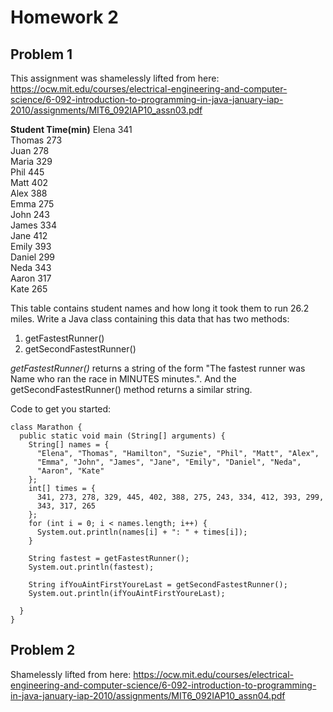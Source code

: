 # Homework 2

## Problem 1
This assignment was shamelessly lifted from here:
https://ocw.mit.edu/courses/electrical-engineering-and-computer-science/6-092-introduction-to-programming-in-java-january-iap-2010/assignments/MIT6_092IAP10_assn03.pdf

__Student Time(min)__
Elena  341  
Thomas 273  
Juan   278  
Maria  329  
Phil   445  
Matt   402  
Alex   388  
Emma   275  
John   243  
James  334  
Jane   412  
Emily  393  
Daniel 299  
Neda   343  
Aaron  317  
Kate   265   

This table contains student names and how long it took them to run 26.2 miles. Write a Java class containing this data that has two methods:

1. getFastestRunner()
2. getSecondFastestRunner()

*getFastestRunner()* returns a string of the form "The fastest runner was Name who ran the race in MINUTES minutes.". And the getSecondFastestRunner() method returns a similar string.

Code to get you started:

```
class Marathon {
  public static void main (String[] arguments) {
    String[] names = {
      "Elena", "Thomas", "Hamilton", "Suzie", "Phil", "Matt", "Alex",
      "Emma", "John", "James", "Jane", "Emily", "Daniel", "Neda",
      "Aaron", "Kate"
    };
    int[] times = {
      341, 273, 278, 329, 445, 402, 388, 275, 243, 334, 412, 393, 299,
      343, 317, 265
    };
    for (int i = 0; i < names.length; i++) {
      System.out.println(names[i] + ": " + times[i]);
    }
    
    String fastest = getFastestRunner();
    System.out.println(fastest);
    
    String ifYouAintFirstYoureLast = getSecondFastestRunner();
    System.out.println(ifYouAintFirstYoureLast);
    
  }
}
```

## Problem 2

Shamelessly lifted from here: https://ocw.mit.edu/courses/electrical-engineering-and-computer-science/6-092-introduction-to-programming-in-java-january-iap-2010/assignments/MIT6_092IAP10_assn04.pdf
